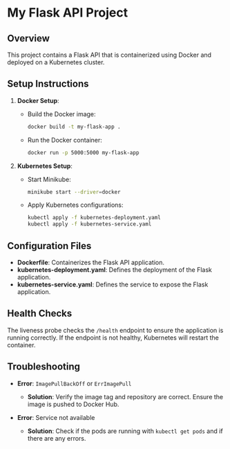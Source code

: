 # My Flask API Project

## Overview

This project contains a Flask API that is containerized using Docker and deployed on a Kubernetes cluster.

## Setup Instructions

1. **Docker Setup**:
    - Build the Docker image:
      ```bash
      docker build -t my-flask-app .
      ```
    - Run the Docker container:
      ```bash
      docker run -p 5000:5000 my-flask-app
      ```

2. **Kubernetes Setup**:
    - Start Minikube:
      ```bash
      minikube start --driver=docker
      ```
    - Apply Kubernetes configurations:
      ```bash
      kubectl apply -f kubernetes-deployment.yaml
      kubectl apply -f kubernetes-service.yaml
      ```

## Configuration Files

- **Dockerfile**: Containerizes the Flask API application.
- **kubernetes-deployment.yaml**: Defines the deployment of the Flask application.
- **kubernetes-service.yaml**: Defines the service to expose the Flask application.

## Health Checks

The liveness probe checks the `/health` endpoint to ensure the application is running correctly. If the endpoint is not healthy, Kubernetes will restart the container.

## Troubleshooting

- **Error**: `ImagePullBackOff` or `ErrImagePull`
  - **Solution**: Verify the image tag and repository are correct. Ensure the image is pushed to Docker Hub.

- **Error**: Service not available
  - **Solution**: Check if the pods are running with `kubectl get pods` and if there are any errors.

